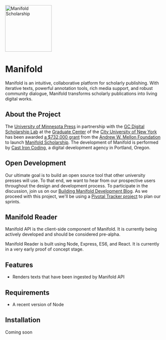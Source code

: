 <a href="http://manifold.umn.edu/">
    <img width="150" src="http://manifold.umn.edu/logo/manifold_avatar-01.png" alt="Manifold Scholarship" />
</a>

# Manifold

Manifold is an intuitive, collaborative platform for scholarly publishing. With iterative texts, powerful annotation tools, rich media support, and robust community dialogue, Manifold transforms scholarly publications into living digital works.

## About the Project

The [University of Minnesota Press](https://www.upress.umn.edu) in partnership with the [GC Digital Scholarship Lab](https://gcdsl.commons.gc.cuny.edu/) at the [Graduate Center](http://www.gc.cuny.edu/Home) of the [City University of New York](http://cuny.edu) has been awarded [a $732,000 grant](https://mellon.org/grants/grants-database/grants/university-of-minnesota-at-twin-cities/11500644/) from the [Andrew W. Mellon Foundation](https://mellon.org) to launch [Manifold Scholarship](http://manifold.umn.edu). The development of Manifold is performed by [Cast Iron Coding](http://castironcoding.com), a digital development agency in Portland, Oregon.

## Open Development

Our ultimate goal is to build an open source tool that other university presses will use. To that end, we want to hear from our prospective users throughout the design and development process. To participate in the discussion, join us on our [Building Manifold Development Blog](http://manifold.umn.edu). As we proceed with this project, we'll be using a [Pivotal Tracker project](https://www.pivotaltracker.com/n/projects/1457560) to plan our sprints.

## Manifold Reader

Manifold API is the client-side component of Manifold. It is currently being actively developed and should be considered pre-alpha. 

Manifold Reader is built using Node, Express, ES6, and React. It is currently in a very early proof of concept stage.

## Features

* Renders texts that have been ingested by Manifold API

## Requirements

* A recent version of Node

## Installation

Coming soon

